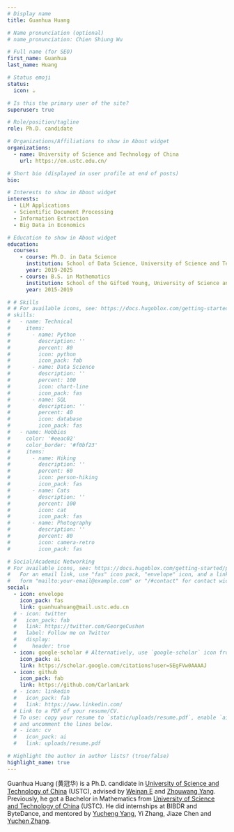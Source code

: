 ```yaml
---
# Display name
title: Guanhua Huang

# Name pronunciation (optional)
# name_pronunciation: Chien Shiung Wu

# Full name (for SEO)
first_name: Guanhua
last_name: Huang

# Status emoji
status:
  icon: ☕️

# Is this the primary user of the site?
superuser: true

# Role/position/tagline
role: Ph.D. candidate

# Organizations/Affiliations to show in About widget
organizations:
  - name: University of Science and Technology of China
    url: https://en.ustc.edu.cn/

# Short bio (displayed in user profile at end of posts)
bio: 

# Interests to show in About widget
interests:
  - LLM Applications
  - Scientific Document Processing
  - Information Extraction
  - Big Data in Economics

# Education to show in About widget
education:
  courses:
    - course: Ph.D. in Data Science
      institution: School of Data Science, University of Science and Technology of China
      year: 2019-2025
    - course: B.S. in Mathematics
      institution: School of the Gifted Young, University of Science and Technology of China
      year: 2015-2019

# # Skills
# # For available icons, see: https://docs.hugoblox.com/getting-started/page-builder/#icons
# skills:
#   - name: Technical
#     items:
#       - name: Python
#         description: ''
#         percent: 80
#         icon: python
#         icon_pack: fab
#       - name: Data Science
#         description: ''
#         percent: 100
#         icon: chart-line
#         icon_pack: fas
#       - name: SQL
#         description: ''
#         percent: 40
#         icon: database
#         icon_pack: fas
#   - name: Hobbies
#     color: '#eeac02'
#     color_border: '#f0bf23'
#     items:
#       - name: Hiking
#         description: ''
#         percent: 60
#         icon: person-hiking
#         icon_pack: fas
#       - name: Cats
#         description: ''
#         percent: 100
#         icon: cat
#         icon_pack: fas
#       - name: Photography
#         description: ''
#         percent: 80
#         icon: camera-retro
#         icon_pack: fas

# Social/Academic Networking
# For available icons, see: https://docs.hugoblox.com/getting-started/page-builder/#icons
#   For an email link, use "fas" icon pack, "envelope" icon, and a link in the
#   form "mailto:your-email@example.com" or "/#contact" for contact widget.
social:
  - icon: envelope
    icon_pack: fas
    link: guanhuahuang@mail.ustc.edu.cn
  # - icon: twitter
  #   icon_pack: fab
  #   link: https://twitter.com/GeorgeCushen
  #   label: Follow me on Twitter
  #   display:
  #     header: true
  - icon: google-scholar # Alternatively, use `google-scholar` icon from `ai` icon pack
    icon_pack: ai
    link: https://scholar.google.com/citations?user=SEgFVw0AAAAJ
  - icon: github
    icon_pack: fab
    link: https://github.com/CarlanLark
  # - icon: linkedin
  #   icon_pack: fab
  #   link: https://www.linkedin.com/
  # Link to a PDF of your resume/CV.
  # To use: copy your resume to `static/uploads/resume.pdf`, enable `ai` icons in `params.yaml`,
  # and uncomment the lines below.
  # - icon: cv
  #   icon_pack: ai
  #   link: uploads/resume.pdf

# Highlight the author in author lists? (true/false)
highlight_name: true
---
```


Guanhua Huang (黄冠华) is a Ph.D. candidate in [University of Science and Technology of China](https://en.ustc.edu.cn/) (USTC), advised by [Weinan E](https://web.math.princeton.edu/~weinan/) and [Zhouwang Yang](http://staff.ustc.edu.cn/~yangzw/). Previously, he got a Bachelor in Mathematics from [University of Science and Technology of China](https://en.ustc.edu.cn/) (USTC). He did internships at BIBDR and ByteDance, and mentored by [Yucheng Yang](https://sites.google.com/site/yangyucheng1993/), Yi Zhang, Jiaze Chen and [Yuchen Zhang](https://zhangyuc.github.io/).
